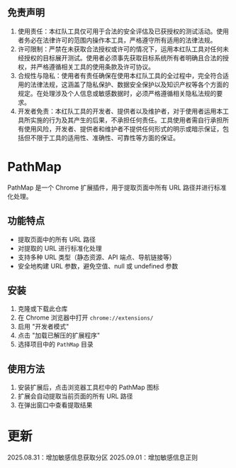 ## 免责声明

1. 使用责任：本红队工具仅可用于合法的安全评估及已获授权的测试活动。使用者务必在法律许可的范围内操作本工具，严格遵守所有适用的法律法规。
2. 许可限制：严禁在未获取合法授权或许可的情况下，运用本红队工具对任何未经授权的目标展开测试。使用者必须事先获取目标系统所有者明确且合法的授权，并严格遵循相关工具的使用条款及许可协议。
3. 合规性与隐私：使用者有责任确保在使用本红队工具的全过程中，完全符合适用的法律法规，这涵盖了隐私保护、数据安全保护以及知识产权等各个方面的规定。在处理涉及个人信息或敏感数据时，必须严格遵循相关隐私法规的要求。
4. 开发者免责：本红队工具的开发者、提供者以及维护者，对于使用者运用本工具所实施的行为及其产生的后果，不承担任何责任。工具使用者需自行承担所有使用风险，开发者、提供者和维护者不提供任何形式的明示或暗示保证，包括但不限于工具的适用性、准确性、可靠性等方面的保证。

# PathMap

PathMap 是一个 Chrome 扩展插件，用于提取页面中所有 URL 路径并进行标准化处理。

## 功能特点

- 提取页面中的所有 URL 路径
- 对提取的 URL 进行标准化处理
- 支持多种 URL 类型（静态资源、API 端点、导航链接等）
- 安全地构建 URL 参数，避免空值、null 或 undefined 参数

## 安装

1. 克隆或下载此仓库
2. 在 Chrome 浏览器中打开 `chrome://extensions/`
3. 启用 "开发者模式"
4. 点击 "加载已解压的扩展程序"
5. 选择项目中的 `PathMap` 目录

## 使用方法

1. 安装扩展后，点击浏览器工具栏中的 PathMap 图标
2. 扩展会自动提取当前页面的所有 URL 路径
3. 在弹出窗口中查看提取结果

# 更新
2025.08.31：增加敏感信息获取分区
2025.09.01：增加敏感信息正则
